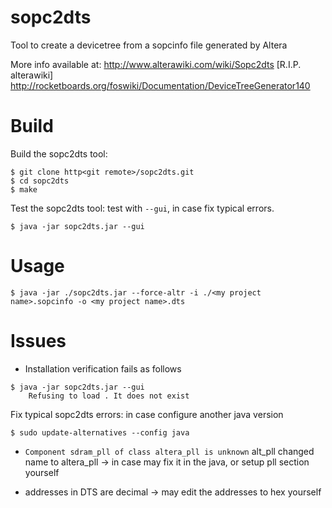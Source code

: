 sopc2dts
========

Tool to create a devicetree from a sopcinfo file generated by Altera

More info available at:
http://www.alterawiki.com/wiki/Sopc2dts [R.I.P. alterawiki]
http://rocketboards.org/foswiki/Documentation/DeviceTreeGenerator140


Build
=====

Build the sopc2dts tool:  

```
$ git clone http<git remote>/sopc2dts.git
$ cd sopc2dts
$ make
```

Test the sopc2dts tool: test with `--gui`, in case fix typical errors.  

```
$ java -jar sopc2dts.jar --gui
```


Usage
=====

```
$ java -jar ./sopc2dts.jar --force-altr -i ./<my project name>.sopcinfo -o <my project name>.dts
```


Issues
======

*  Installation verification fails as follows  

```
$ java -jar sopc2dts.jar --gui
    Refusing to load . It does not exist
```

Fix typical sopc2dts errors: in case configure another java version  

```
$ sudo update-alternatives --config java
```

*  `Component sdram_pll of class altera_pll is unknown`
alt_pll changed name to altera_pll -> in case may fix it in the java, or setup pll section yourself  

*  addresses in DTS are decimal -> may edit the addresses to hex yourself  


